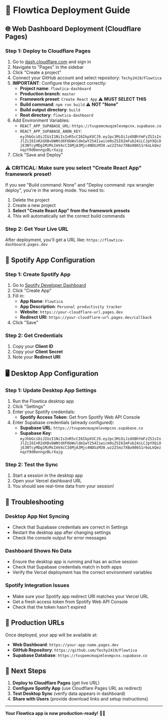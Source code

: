 # 🚀 Flowtica Deployment Guide

## 🌐 Web Dashboard Deployment (Cloudflare Pages)

### Step 1: Deploy to Cloudflare Pages
1. Go to [dash.cloudflare.com](https://dash.cloudflare.com) and sign in
2. Navigate to "Pages" in the sidebar
3. Click "Create a project"
4. Connect your GitHub account and select repository: `Techy2419/Flowtica`
5. **IMPORTANT**: Configure the project correctly:
   - **Project name**: `flowtica-dashboard`
   - **Production branch**: `master`
   - **Framework preset**: `Create React App` ⚠️ **MUST SELECT THIS**
   - **Build command**: `npm run build` ⚠️ **NOT "None"**
   - **Build output directory**: `build`
   - **Root directory**: `flowtica-dashboard`
6. Add Environment Variables:
   - `REACT_APP_SUPABASE_URL`: `https://tvupomcmuqzmlevmpcnx.supabase.co`
   - `REACT_APP_SUPABASE_ANON_KEY`: `eyJhbGciOiJIUzI1NiIsInR5cCI6IkpXVCJ9.eyJpc3MiOiJzdXBhYmFzZSIsInJlZiI6InR2dXBvbWNtdXF6bWxldm1wY254Iiwicm9sZSI6ImFub24iLCJpYXQiOjE3NTcyMDg1MzMsImV4cCI6MjA3Mjc4NDUzM30.wz2Ztmz7XBa986S1r6oLkQeznqzY9d0enngzBLrXajg`
7. Click "Save and Deploy"

### ⚠️ **CRITICAL**: Make sure you select "Create React App" framework preset!
If you see "Build command: None" and "Deploy command: npx wrangler deploy", you're in the wrong mode. You need to:
1. Delete the project
2. Create a new project
3. **Select "Create React App" from the framework presets**
4. This will automatically set the correct build commands

### Step 2: Get Your Live URL
After deployment, you'll get a URL like: `https://flowtica-dashboard.pages.dev`

## 🎵 Spotify App Configuration

### Step 1: Create Spotify App
1. Go to [Spotify Developer Dashboard](https://developer.spotify.com/dashboard)
2. Click "Create App"
3. Fill in:
   - **App Name**: `Flowtica`
   - **App Description**: `Personal productivity tracker`
   - **Website**: `https://your-cloudflare-url.pages.dev`
   - **Redirect URI**: `https://your-cloudflare-url.pages.dev/callback`
4. Click "Save"

### Step 2: Get Credentials
1. Copy your **Client ID**
2. Copy your **Client Secret**
3. Note your **Redirect URI**

## 🖥️ Desktop App Configuration

### Step 1: Update Desktop App Settings
1. Run the Flowtica desktop app
2. Click "Settings"
3. Enter your Spotify credentials:
   - **Spotify Access Token**: Get from Spotify Web API Console
4. Enter Supabase credentials (already configured):
   - **Supabase URL**: `https://tvupomcmuqzmlevmpcnx.supabase.co`
   - **Supabase Key**: `eyJhbGciOiJIUzI1NiIsInR5cCI6IkpXVCJ9.eyJpc3MiOiJzdXBhYmFzZSIsInJlZiI6InR2dXBvbWNtdXF6bWxldm1wY254Iiwicm9sZSI6ImFub24iLCJpYXQiOjE3NTcyMDg1MzMsImV4cCI6MjA3Mjc4NDUzM30.wz2Ztmz7XBa986S1r6oLkQeznqzY9d0enngzBLrXajg`

### Step 2: Test the Sync
1. Start a session in the desktop app
2. Open your Vercel dashboard URL
3. You should see real-time data from your session!

## 🔧 Troubleshooting

### Desktop App Not Syncing
- Check that Supabase credentials are correct in Settings
- Restart the desktop app after changing settings
- Check the console output for error messages

### Dashboard Shows No Data
- Ensure the desktop app is running and has an active session
- Check that Supabase credentials match in both apps
- Verify the Vercel deployment has the correct environment variables

### Spotify Integration Issues
- Make sure your Spotify app redirect URI matches your Vercel URL
- Get a fresh access token from Spotify Web API Console
- Check that the token hasn't expired

## 📱 Production URLs

Once deployed, your app will be available at:
- **Web Dashboard**: `https://your-app-name.pages.dev`
- **GitHub Repository**: `https://github.com/Techy2419/Flowtica`
- **Supabase Database**: `https://tvupomcmuqzmlevmpcnx.supabase.co`

## 🎯 Next Steps

1. **Deploy to Cloudflare Pages** (get live URL)
2. **Configure Spotify App** (use Cloudflare Pages URL as redirect)
3. **Test Desktop Sync** (verify data appears in dashboard)
4. **Share with Users** (provide download links and setup instructions)

---

**Your Flowtica app is now production-ready!** 🚀✨
